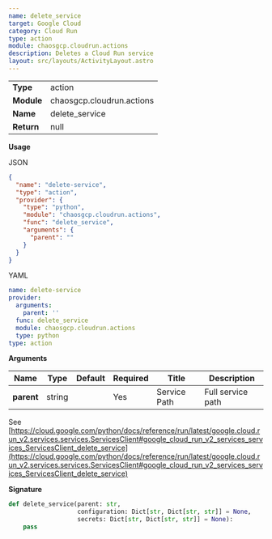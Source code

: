 ```yaml
---
name: delete_service
target: Google Cloud
category: Cloud Run
type: action
module: chaosgcp.cloudrun.actions
description: Deletes a Cloud Run service
layout: src/layouts/ActivityLayout.astro
---
```


|            |                      |
| ---------- | -------------------- |
| **Type**   | action               |
| **Module** | chaosgcp.cloudrun.actions |
| **Name**   | delete_service     |
| **Return** | null              |

**Usage**

JSON

```json
{
  "name": "delete-service",
  "type": "action",
  "provider": {
    "type": "python",
    "module": "chaosgcp.cloudrun.actions",
    "func": "delete_service",
    "arguments": {
      "parent": ""
    }
  }
}
```

YAML

```yaml
name: delete-service
provider:
  arguments:
    parent: ''
  func: delete_service
  module: chaosgcp.cloudrun.actions
  type: python
type: action
```

**Arguments**

| Name                    | Type    | Default | Required | Title               | Description                               |
| ----------------------- | ------- | ------- | -------- | ------------------- | ----------------------------------------- |
| **parent**         | string  |         | Yes      | Service Path         | Full service path |

See [https://cloud.google.com/python/docs/reference/run/latest/google.cloud.run_v2.services.services.ServicesClient#google_cloud_run_v2_services_services_ServicesClient_delete_service](https://cloud.google.com/python/docs/reference/run/latest/google.cloud.run_v2.services.services.ServicesClient#google_cloud_run_v2_services_services_ServicesClient_delete_service)

**Signature**

```python
def delete_service(parent: str,
                   configuration: Dict[str, Dict[str, str]] = None,
                   secrets: Dict[str, Dict[str, str]] = None):
    pass
```
